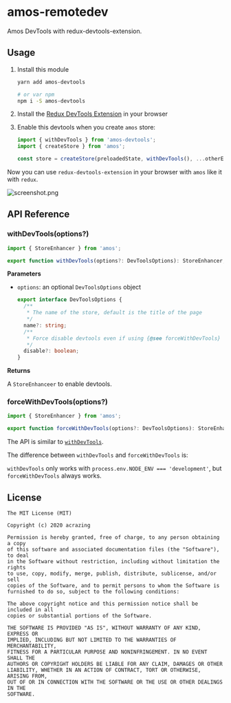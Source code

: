 # amos-remotedev

Amos DevTools with redux-devtools-extension.

## Usage

1. Install this module

   ```bash
   yarn add amos-devtools

   # or var npm
   npm i -S amos-devtools
   ```

2. Install the [Redux DevTools Extension](https://github.com/zalmoxisus/redux-devtools-extension#installation)
   in your browser

3. Enable this devtools when you create `amos` store:

   ```typescript jsx
   import { withDevTools } from 'amos-devtools';
   import { createStore } from 'amos';

   const store = createStore(preloadedState, withDevTools(), ...otherEnhancers);
   ```

Now you can use `redux-devtools-extension` in your browser with `amos` like it with `redux`.

![screenshot.png](./assets/screenshot.png)

## API Reference

### withDevTools(options?)

```typescript jsx
import { StoreEnhancer } from 'amos';

export function withDevTools(options?: DevToolsOptions): StoreEnhancer;
```

**Parameters**

- `options`: an optional `DevToolsOptions` object

  ```typescript jsx
  export interface DevToolsOptions {
    /**
     * The name of the store, default is the title of the page
     */
    name?: string;
    /**
     * Force disable devtools even if using {@see forceWithDevTools}
     */
    disable?: boolean;
  }
  ```

**Returns**

A `StoreEnhanceer` to enable devtools.

### forceWithDevTools(options?)

```typescript jsx
import { StoreEnhancer } from 'amos';

export function forceWithDevTools(options?: DevToolsOptions): StoreEnhancer;
```

The API is similar to [`withDevTools`](#withdevtoolsoptions).

The difference between `withDevTools` and `forceWithDevTools` is:

`withDevTools` only works with `process.env.NODE_ENV === 'development'`, but `forceWithDevTools`
always works.

## License

```
The MIT License (MIT)

Copyright (c) 2020 acrazing

Permission is hereby granted, free of charge, to any person obtaining a copy
of this software and associated documentation files (the "Software"), to deal
in the Software without restriction, including without limitation the rights
to use, copy, modify, merge, publish, distribute, sublicense, and/or sell
copies of the Software, and to permit persons to whom the Software is
furnished to do so, subject to the following conditions:

The above copyright notice and this permission notice shall be included in all
copies or substantial portions of the Software.

THE SOFTWARE IS PROVIDED "AS IS", WITHOUT WARRANTY OF ANY KIND, EXPRESS OR
IMPLIED, INCLUDING BUT NOT LIMITED TO THE WARRANTIES OF MERCHANTABILITY,
FITNESS FOR A PARTICULAR PURPOSE AND NONINFRINGEMENT. IN NO EVENT SHALL THE
AUTHORS OR COPYRIGHT HOLDERS BE LIABLE FOR ANY CLAIM, DAMAGES OR OTHER
LIABILITY, WHETHER IN AN ACTION OF CONTRACT, TORT OR OTHERWISE, ARISING FROM,
OUT OF OR IN CONNECTION WITH THE SOFTWARE OR THE USE OR OTHER DEALINGS IN THE
SOFTWARE.
```
